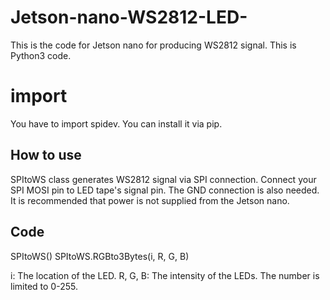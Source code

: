 # Jetson-nano-WS2812-LED-
This is the code for Jetson nano for producing WS2812 signal.
This is Python3 code.

# import
You have to import spidev.
You can install it via pip.

## How to use
SPItoWS class generates WS2812 signal via SPI connection.
Connect your SPI MOSI pin to LED tape's signal pin.
The GND connection is also needed.
It is recommended that power is not supplied from the Jetson nano.

## Code
SPItoWS(<The number of your LEDs>)
  SPItoWS.RGBto3Bytes(i, R, G, B)
  
i: The location of the LED.
R, G, B: The intensity of the LEDs. The number is limited to 0-255.
